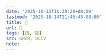 ```yaml
---
date: '2025-10-13T11:29:20+08:00'
lastmod: '2025-10-14T21:46:45-08:00'
title: 󰡆
url: 󰡆
tags: [抱, 抱]
src: GHZR, DCCV
note:
---
```

